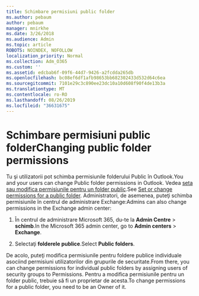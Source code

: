 ```yaml
---
title: Schimbare permisiuni public folder
ms.author: pebaum
author: pebaum
manager: mnirkhe
ms.date: 3/26/2018
ms.audience: Admin
ms.topic: article
ROBOTS: NOINDEX, NOFOLLOW
localization_priority: Normal
ms.collection: Adm_O365
ms.custom: ''
ms.assetid: edcbab6f-09f6-44d7-9426-a2fcdda265db
ms.openlocfilehash: bc08ef6df1afb98653bb682302433d532d64c6ea
ms.sourcegitcommit: 7101e29c3c890ee23dc10a10d608f90f4de13b3a
ms.translationtype: MT
ms.contentlocale: ro-RO
ms.lasthandoff: 08/26/2019
ms.locfileid: "36631675"
---
```

# <a name="changing-public-folder-permissions"></a><span data-ttu-id="5a8d5-102">Schimbare permisiuni public folder</span><span class="sxs-lookup"><span data-stu-id="5a8d5-102">Changing public folder permissions</span></span>

<span data-ttu-id="5a8d5-103">Tu şi utilizatorii pot schimba permisiunile folderului Public în Outlook.</span><span class="sxs-lookup"><span data-stu-id="5a8d5-103">You and your users can change Public folder permissions in Outlook.</span></span> <span data-ttu-id="5a8d5-104">Vedea [seta sau modifica permisiunile pentru un folder public](https://support.office.com/article/set-or-change-permissions-for-a-public-folder-b2e0440c-7873-48ec-9ff2-b1a20b723005).</span><span class="sxs-lookup"><span data-stu-id="5a8d5-104">See [Set or change permissions for a public folder](https://support.office.com/article/set-or-change-permissions-for-a-public-folder-b2e0440c-7873-48ec-9ff2-b1a20b723005).</span></span> <span data-ttu-id="5a8d5-105">Administratori, de asemenea, puteţi schimba permisiunile în centrul de administrare Exchange:</span><span class="sxs-lookup"><span data-stu-id="5a8d5-105">Admins can also change permissions in the Exchange admin center:</span></span>
  
1.  <span data-ttu-id="5a8d5-106">În centrul de administrare Microsoft 365, du-te la **Admin Centre** \> **schimb**.</span><span class="sxs-lookup"><span data-stu-id="5a8d5-106">In the Microsoft 365 admin center, go to **Admin centers** \> **Exchange**.</span></span>
    
2. <span data-ttu-id="5a8d5-107">Selectaţi **folderele publice**.</span><span class="sxs-lookup"><span data-stu-id="5a8d5-107">Select **Public folders**.</span></span>
    
<span data-ttu-id="5a8d5-108">De acolo, puteţi modifica permisiunile pentru foldere publice individuale asociind permisiuni utilizatorilor din grupurile de securitate.</span><span class="sxs-lookup"><span data-stu-id="5a8d5-108">From there, you can change permissions for individual public folders by assigning users of security groups to Permissions.</span></span> <span data-ttu-id="5a8d5-109">Pentru a modifica permisiunile pentru un folder public, trebuie să fi un proprietar de acesta.</span><span class="sxs-lookup"><span data-stu-id="5a8d5-109">To change permissions for a public folder, you need to be an Owner of it.</span></span>
  

